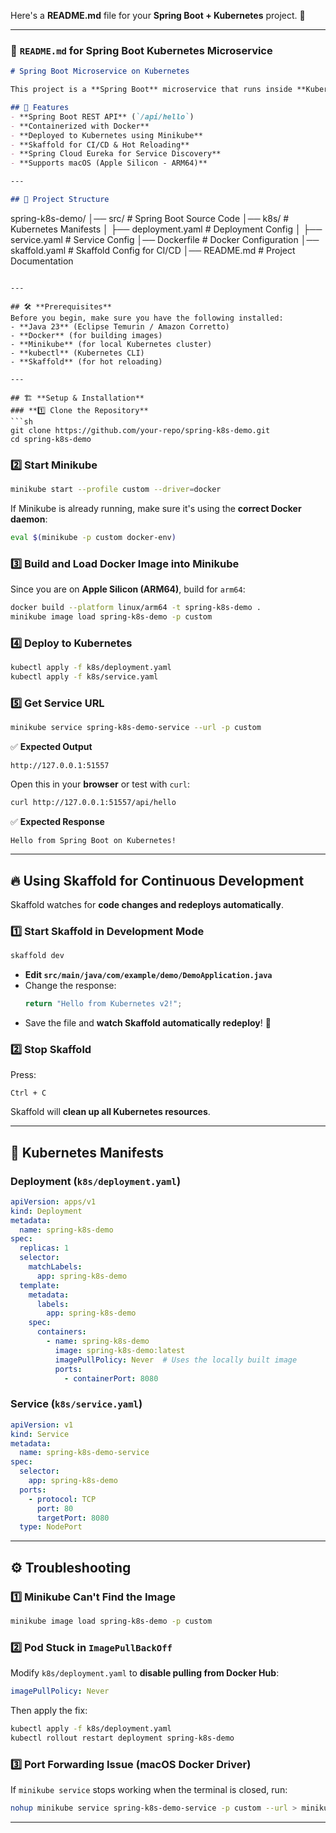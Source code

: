 Here's a **README.md** file for your **Spring Boot + Kubernetes** project. 🚀

---

### 📌 **`README.md` for Spring Boot Kubernetes Microservice**
```md
# Spring Boot Microservice on Kubernetes

This project is a **Spring Boot** microservice that runs inside **Kubernetes (Minikube)** and is deployed using **Docker & Skaffold**. It includes **Spring Cloud** features for service discovery (Eureka) and supports hot reloading for fast development.

## 🚀 Features
- **Spring Boot REST API** (`/api/hello`)
- **Containerized with Docker**
- **Deployed to Kubernetes using Minikube**
- **Skaffold for CI/CD & Hot Reloading**
- **Spring Cloud Eureka for Service Discovery**
- **Supports macOS (Apple Silicon - ARM64)**

---

## 📂 Project Structure
```
spring-k8s-demo/
│── src/                    # Spring Boot Source Code
│── k8s/                    # Kubernetes Manifests
│   ├── deployment.yaml      # Deployment Config
│   ├── service.yaml         # Service Config
│── Dockerfile               # Docker Configuration
│── skaffold.yaml            # Skaffold Config for CI/CD
│── README.md                # Project Documentation
```

---

## 🛠️ **Prerequisites**
Before you begin, make sure you have the following installed:
- **Java 23** (Eclipse Temurin / Amazon Corretto)
- **Docker** (for building images)
- **Minikube** (for local Kubernetes cluster)
- **kubectl** (Kubernetes CLI)
- **Skaffold** (for hot reloading)

---

## 🏗 **Setup & Installation**
### **1️⃣ Clone the Repository**
```sh
git clone https://github.com/your-repo/spring-k8s-demo.git
cd spring-k8s-demo
```

### **2️⃣ Start Minikube**
```sh
minikube start --profile custom --driver=docker
```
If Minikube is already running, make sure it's using the **correct Docker daemon**:
```sh
eval $(minikube -p custom docker-env)
```

### **3️⃣ Build and Load Docker Image into Minikube**
Since you are on **Apple Silicon (ARM64)**, build for `arm64`:
```sh
docker build --platform linux/arm64 -t spring-k8s-demo .
minikube image load spring-k8s-demo -p custom
```

### **4️⃣ Deploy to Kubernetes**
```sh
kubectl apply -f k8s/deployment.yaml
kubectl apply -f k8s/service.yaml
```

### **5️⃣ Get Service URL**
```sh
minikube service spring-k8s-demo-service --url -p custom
```
✅ **Expected Output**
```
http://127.0.0.1:51557
```
Open this in your **browser** or test with `curl`:
```sh
curl http://127.0.0.1:51557/api/hello
```
✅ **Expected Response**
```
Hello from Spring Boot on Kubernetes!
```

---

## 🔥 **Using Skaffold for Continuous Development**
Skaffold watches for **code changes and redeploys automatically**.

### **1️⃣ Start Skaffold in Development Mode**
```sh
skaffold dev
```
- **Edit `src/main/java/com/example/demo/DemoApplication.java`**
- Change the response:
  ```java
  return "Hello from Kubernetes v2!";
  ```
- Save the file and **watch Skaffold automatically redeploy**! 🚀

### **2️⃣ Stop Skaffold**
Press:
```
Ctrl + C
```
Skaffold will **clean up all Kubernetes resources**.

---

## 📜 **Kubernetes Manifests**
### **Deployment (`k8s/deployment.yaml`)**
```yaml
apiVersion: apps/v1
kind: Deployment
metadata:
  name: spring-k8s-demo
spec:
  replicas: 1
  selector:
    matchLabels:
      app: spring-k8s-demo
  template:
    metadata:
      labels:
        app: spring-k8s-demo
    spec:
      containers:
        - name: spring-k8s-demo
          image: spring-k8s-demo:latest
          imagePullPolicy: Never  # Uses the locally built image
          ports:
            - containerPort: 8080
```

### **Service (`k8s/service.yaml`)**
```yaml
apiVersion: v1
kind: Service
metadata:
  name: spring-k8s-demo-service
spec:
  selector:
    app: spring-k8s-demo
  ports:
    - protocol: TCP
      port: 80
      targetPort: 8080
  type: NodePort
```

---

## ⚙ **Troubleshooting**
### **1️⃣ Minikube Can't Find the Image**
```sh
minikube image load spring-k8s-demo -p custom
```

### **2️⃣ Pod Stuck in `ImagePullBackOff`**
Modify `k8s/deployment.yaml` to **disable pulling from Docker Hub**:
```yaml
imagePullPolicy: Never
```
Then apply the fix:
```sh
kubectl apply -f k8s/deployment.yaml
kubectl rollout restart deployment spring-k8s-demo
```

### **3️⃣ Port Forwarding Issue (macOS Docker Driver)**
If `minikube service` stops working when the terminal is closed, run:
```sh
nohup minikube service spring-k8s-demo-service -p custom --url > minikube-url.log 2>&1 &
```

---
